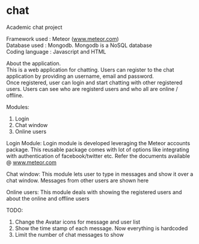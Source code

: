 # chat
Academic chat project  

Framework used : Meteor (www.meteor.com)  
Database used : Mongodb. Mongodb is a NoSQL database  
Coding language : Javascript and HTML  

About the application.  
This is a web application for chatting. Users can register to the chat application by providing an username, email and password.  
Once registered, user can login and start chatting with other registered users. Users can see who are registerd users and who 
all are online / offline.  

Modules:  
1. Login  
2. Chat window  
3. Online users  


Login Module: Login module is developed leveraging the Meteor accounts package. This reusable package comes with lot of options
like integrating with authentication of facebook/twitter etc. Refer the documents available @ www.meteor.com

Chat window: This module lets user to type in messages and show it over a chat window. Messages from other users are shown here

Online users: This module deals with showing the registered users and about the online and offline users

TODO:  
1. Change the Avatar icons for message and user list  
2. Show the time stamp of each message. Now everything is hardcoded  
3. Limit the number of chat messages to show  
